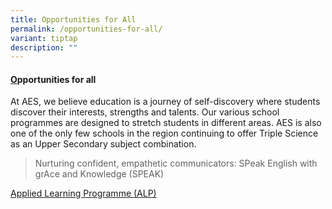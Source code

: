 ```yaml
---
title: Opportunities for All
permalink: /opportunities-for-all/
variant: tiptap
description: ""
---
```

<h4><strong><u>O</u>pportunities for all</strong></h4>
<p>At AES, we believe education is a journey of self-discovery where students
discover their interests, strengths and talents. Our various school programmes
are designed to stretch students in different areas. AES is also one of
the only few schools in the region continuing to offer Triple Science as
an Upper Secondary subject combination.&nbsp;</p>
<blockquote>
<p>Nurturing confident, empathetic communicators:&nbsp;SPeak English with
grAce and Knowledge (SPEAK)</p>
</blockquote>
<p><a href="https://www.assumptionenglish.moe.edu.sg/learning/english-language-and-literature/applied-learning-programme/" rel="noopener nofollow" target="_blank">Applied Learning Programme (ALP)</a>
</p>
<p></p>
<p></p>
<p></p>
<p>
<br>
</p>
<p></p>
<p>
<br>
</p>